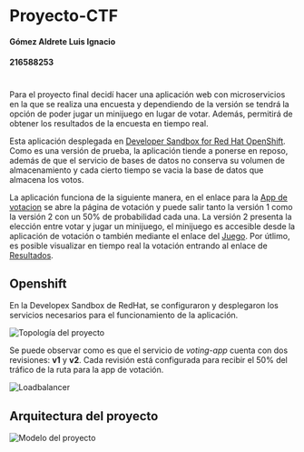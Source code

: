 # Proyecto-CTF
#### Gómez Aldrete Luis Ignacio
#### 216588253
#

Para el proyecto final decidí hacer una aplicación web con microservicios en la que se realiza una encuesta y dependiendo de la versión se tendrá la opción de poder jugar un minijuego en lugar de votar. Además, permitirá de obtener los resultados de la encuesta en tiempo real.

Esta aplicación desplegada en [Developer Sandbox for Red Hat OpenShift](https://developers.redhat.com/developer-sandbox/get-started). Como es una versión de prueba, la aplicación tiende a ponerse en reposo, además de que el servicio de bases de datos no conserva su volumen de almacenamiento y cada cierto tiempo se vacia la base de datos que almacena los votos. 

La aplicación funciona de la siguiente manera, en el enlace para la [App de votacion](https://voting-app-nachogmz-dev.apps.sandbox-m2.ll9k.p1.openshiftapps.com/) se abre la página de votación y puede salir tanto la versión 1 como la versión 2 con un 50% de probabilidad cada una. La versión 2 presenta la elección entre votar y jugar un minijuego, el minijuego es accesible desde la aplicación de votación o también mediante el enlace del [Juego](http://game-app-nachogmz-dev.apps.sandbox-m2.ll9k.p1.openshiftapps.com/). Por útlimo, es posible visualizar en tiempo real la votación entrando al enlace de [Resultados](https://result-app-nachogmz-dev.apps.sandbox-m2.ll9k.p1.openshiftapps.com/).

## Openshift

En la Developex Sandbox de RedHat, se configuraron y desplegaron los servicios necesarios para el funcionamiento de la aplicación.

![Topología del proyecto](https://github.com/Nacho-Gmz/Proyecto-CTF/assets/80866790/9aa5bdf2-44b3-4539-961f-7b53025bbae7)

Se puede observar como es que el servicio de *voting-app* cuenta con dos revisiones: **v1** y **v2**. Cada revisión está configurada para recibir el 50% del tráfico de la ruta para la app de votación.

![Loadbalancer](https://github.com/Nacho-Gmz/Proyecto-CTF/assets/80866790/38b7450a-9f61-400f-9fbf-751959abfcc1)

## Arquitectura del proyecto

![Modelo del proyecto](https://github.com/Nacho-Gmz/Proyecto-CTF/assets/80866790/49861721-265c-448f-b03d-8769c7eaac1c)

